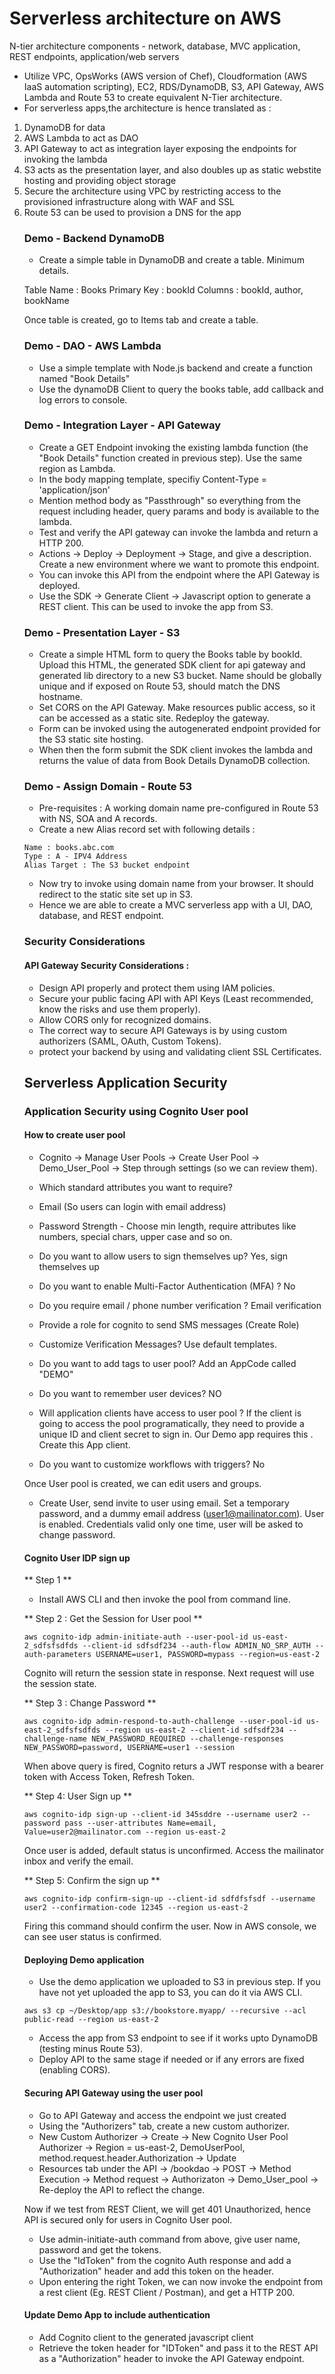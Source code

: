 # Serverless architecture on AWS

N-tier architecture components - network, database, MVC application, REST endpoints, application/web servers

- Utilize VPC, OpsWorks (AWS version of Chef), Cloudformation (AWS IaaS automation scripting), EC2, RDS/DynamoDB, S3, API Gateway, AWS Lambda and Route 53 to create equivalent N-Tier architecture.
- For serverless apps,the architecture is hence translated as :

<ol>
<li> DynamoDB for data </li>
<li> AWS Lambda to act as DAO </li>
<li> API Gateway to act as integration layer exposing the endpoints for invoking the lambda </li>
<li> S3 acts as the presentation layer, and also doubles up as static webstite hosting and providing object storage </li>
<li> Secure the architecture using VPC by restricting access to the provisioned infrastructure along with WAF and SSL </li>
<li> Route 53 can be used to provision a DNS for the app </li>
</li>


### Demo - Backend DynamoDB

- Create a simple table in DynamoDB and create a table. Minimum details.

Table Name : Books
Primary Key : bookId
Columns : bookId, author, bookName

Once table is created, go to Items tab and create a table.

### Demo - DAO - AWS Lambda

- Use a simple template with Node.js backend and create a function named "Book Details"
- Use the dynamoDB Client to query the books table, add callback and log errors to console.

### Demo - Integration Layer - API Gateway

- Create a GET Endpoint invoking the existing lambda function (the "Book Details" function created in previous step). Use the same region as Lambda.
- In the body mapping template, specifiy Content-Type = 'application/json'
- Mention method body as "Passthrough" so everything from the request including header, query params and body is available to the lambda.
- Test and verify the API gateway can invoke the lambda and return a HTTP 200.
- Actions -> Deploy -> Deployment -> Stage, and give a description. Create a new environment where we want to promote this endpoint.
- You can invoke this API from the endpoint where the API Gateway is deployed.
- Use the SDK -> Generate Client -> Javascript option to generate a REST client. This can be used to invoke the app from S3.

### Demo - Presentation Layer - S3

- Create a simple HTML form to query the Books table by bookId. Upload this HTML, the generated SDK client for api gateway and generated lib directory
to a new S3 bucket. Name should be globally unique and if exposed on Route 53, should match the DNS hostname.
- Set CORS on the API Gateway. Make resources public access, so it can be accessed as a static site. Redeploy the gateway.
- Form can be invoked using the autogenerated endpoint provided for the S3 static site hosting.
- When then the form submit the SDK client invokes the lambda and returns the value of data from Book Details DynamoDB collection.

### Demo - Assign Domain - Route 53

- Pre-requisites : A working domain name pre-configured in Route 53 with NS, SOA and A records.
- Create a new Alias record set with following details :
```
Name : books.abc.com
Type : A - IPV4 Address
Alias Target : The S3 bucket endpoint
```
- Now try to invoke using domain name from your browser. It should redirect to the static site set up in S3.
- Hence we are able to create a MVC serverless app with a UI, DAO, database, and REST endpoint.

### Security Considerations

#### API Gateway Security Considerations :
- Design API properly and protect them using IAM policies.
- Secure your public facing API with API Keys (Least recommended, know the risks and use them properly).
- Allow CORS only for recognized domains.
- The correct way to secure API Gateways is by using custom authorizers (SAML, OAuth, Custom Tokens).
- protect your backend by using and validating client SSL Certificates.

## Serverless Application Security

### Application Security using Cognito User pool

#### How to create user pool
- Cognito -> Manage User Pools -> Create User Pool -> Demo_User_Pool -> Step through settings (so we can review them).

* Which standard attributes you want to require?
- Email (So users can login with email address)

* Password Strength - Choose min length, require attributes like numbers, special chars, upper case and so on.

* Do you want to allow users to sign themselves up? Yes, sign themselves up

* Do you want to enable Multi-Factor Authentication (MFA) ? No

* Do you require email / phone number verification ? Email verification

* Provide a role for cognito to send SMS messages (Create Role)

* Customize Verification Messages? Use default templates. 

* Do you want to add tags to user pool? Add an AppCode called "DEMO"

* Do you want to remember user devices? NO

* Will application clients have access to user pool ? If the client is going to access the pool programatically, they need to provide a unique ID and client secret to sign in. Our Demo app requires this . Create this App client.

* Do you want to customize workflows with triggers? No

Once User pool is created, we can edit users and groups.
 - Create User, send invite to user using email. Set a temporary password, and a dummy email address (user1@mailinator.com). User is enabled. 
 Credentials valid only one time, user will be asked to change password.
 
 #### Cognito User IDP sign up
 
 ** Step 1 **
 
 * Install AWS CLI and then invoke the pool from command line.
 
 
** Step 2 : Get the Session for User pool **
 
 ```
 aws cognito-idp admin-initiate-auth --user-pool-id us-east-2_sdfsfsdfds --client-id sdfsdf234 --auth-flow ADMIN_NO_SRP_AUTH --auth-parameters USERNAME=user1, PASSWORD=mypass --region=us-east-2
 ```
 
Cognito will return the session state in response. Next request will use the session state.

** Step 3 : Change Password ** 

 ```
 aws cognito-idp admin-respond-to-auth-challenge --user-pool-id us-east-2_sdfsfsdfds --region us-east-2 --client-id sdfsdf234 --challenge-name NEW_PASSWORD_REQUIRED --challenge-responses NEW_PASSWORD=password, USERNAME=user1 --session
 ```
 
 When above query is fired, Cognito returs a JWT response with a bearer token with Access Token, Refresh Token.
 
 ** Step 4: User Sign up **
 
 ```
 aws cognito-idp sign-up --client-id 345sddre --username user2 --password pass --user-attributes Name=email, Value=user2@mailinator.com --region us-east-2
 ```
 
 Once user is added, default status is unconfirmed. Access the mailinator inbox and verify the email.
 
 ** Step 5: Confirm the sign up **
 
 ```
 aws cognito-idp confirm-sign-up --client-id sdfdfsfsdf --username user2 --confirmation-code 12345 --region us-east-2
 ```
 
 Firing this command should confirm the user. Now in AWS console, we can see user status is confirmed.
 
  #### Deploying Demo application
  
  - Use the demo application we uploaded to S3 in previous step. If you have not yet uploaded the app to S3, you can do it via AWS CLI.
  
  ```
  aws s3 cp ~/Desktop/app s3://bookstore.myapp/ --recursive --acl public-read --region us-east-2
  ```
  
  - Access the app from S3 endpoint to see if it works upto DynamoDB (testing minus Route 53).
  - Deploy API to the same stage if needed or if any errors are fixed (enabling CORS).
  
  #### Securing API Gateway using the user pool
  
  - Go to API Gateway and access the endpoint we just created
  - Using the "Authorizers" tab, create a new custom authorizer.
  - New Custom Authorizer -> Create -> New Cognito User Pool Authorizer -> Region = us-east-2, DemoUserPool, method.request.header.Authorization -> Update
  - Resources tab under the API -> /bookdao -> POST -> Method Execution -> Method request -> Authorizaton -> Demo_User_pool -> Re-deploy the API to reflect the change.
  
 Now if we test from REST Client, we will get 401 Unauthorized, hence API is secured only for users in Cognito User pool.
 
- Use admin-initiate-auth command from above, give user name, password and get the tokens.
- Use the "IdToken" from the cognito Auth response and add a "Authorization" header and add this token on the header.
- Upon entering the right Token, we can now invoke the endpoint from a rest client (Eg. REST Client / Postman), and get a HTTP 200.

  
#### Update Demo App to include authentication 
- Add Cognito client to the generated javascript client
- Retrieve the token header for "IDToken" and pass it to the REST API as a "Authorization" header to invoke the API Gateway endpoint.








